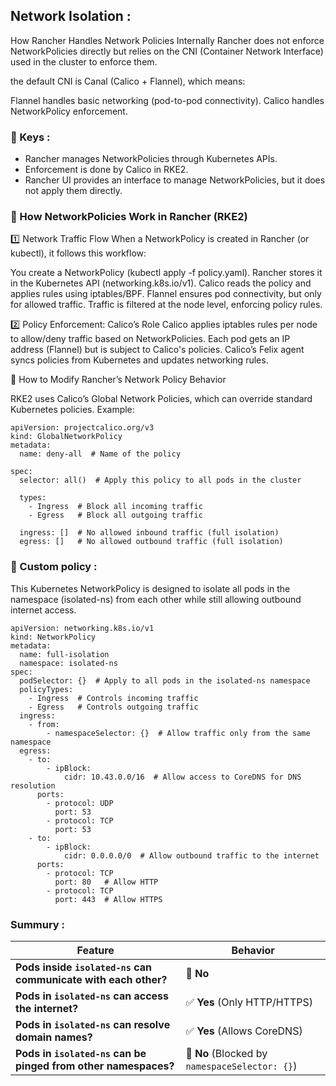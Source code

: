 ##  Network Isolation :

How Rancher Handles Network Policies Internally
Rancher does not enforce NetworkPolicies directly but relies on the CNI (Container Network Interface) used in the cluster to enforce them.
 
the default CNI is Canal (Calico + Flannel), which means:

Flannel handles basic networking (pod-to-pod connectivity).
Calico handles NetworkPolicy enforcement.

### 📌 Keys :

* Rancher manages NetworkPolicies through Kubernetes APIs.
* Enforcement is done by Calico in RKE2.
* Rancher UI provides an interface to manage NetworkPolicies, but it does not apply them directly.

### 📌  How NetworkPolicies Work in Rancher (RKE2)

1️⃣ Network Traffic Flow
When a NetworkPolicy is created in Rancher (or kubectl), it follows this workflow:

You create a NetworkPolicy (kubectl apply -f policy.yaml).
Rancher stores it in the Kubernetes API (networking.k8s.io/v1).
Calico reads the policy and applies rules using iptables/BPF.
Flannel ensures pod connectivity, but only for allowed traffic.
Traffic is filtered at the node level, enforcing policy rules.

2️⃣  Policy Enforcement: Calico’s Role
Calico applies iptables rules per node to allow/deny traffic based on NetworkPolicies.
Each pod gets an IP address (Flannel) but is subject to Calico's policies.
Calico’s Felix agent syncs policies from Kubernetes and updates networking rules.

📌 How to Modify Rancher’s Network Policy Behavior

RKE2 uses Calico’s Global Network Policies, which can override standard Kubernetes policies. Example:

```
apiVersion: projectcalico.org/v3
kind: GlobalNetworkPolicy
metadata:
  name: deny-all  # Name of the policy

spec:
  selector: all()  # Apply this policy to all pods in the cluster

  types:
    - Ingress  # Block all incoming traffic
    - Egress   # Block all outgoing traffic

  ingress: []  # No allowed inbound traffic (full isolation)
  egress: []   # No allowed outbound traffic (full isolation)
```

### 📌 Custom policy :

This Kubernetes NetworkPolicy is designed to isolate all pods in the namespace (isolated-ns) from each other while still allowing outbound internet access.

```
apiVersion: networking.k8s.io/v1
kind: NetworkPolicy
metadata:
  name: full-isolation
  namespace: isolated-ns
spec:
  podSelector: {}  # Apply to all pods in the isolated-ns namespace
  policyTypes:
    - Ingress  # Controls incoming traffic
    - Egress   # Controls outgoing traffic
  ingress:
    - from:
        - namespaceSelector: {}  # Allow traffic only from the same namespace
  egress:
    - to:
        - ipBlock:
            cidr: 10.43.0.0/16  # Allow access to CoreDNS for DNS resolution
      ports:
        - protocol: UDP
          port: 53
        - protocol: TCP
          port: 53
    - to:
        - ipBlock:
            cidr: 0.0.0.0/0  # Allow outbound traffic to the internet
      ports:
        - protocol: TCP
          port: 80   # Allow HTTP
        - protocol: TCP
          port: 443  # Allow HTTPS
```

### Summury :

| **Feature** | **Behavior** |
|------------|-------------|
| **Pods inside `isolated-ns` can communicate with each other?** | 🚫 **No** |
| **Pods in `isolated-ns` can access the internet?** | ✅ **Yes** (Only HTTP/HTTPS) |
| **Pods in `isolated-ns` can resolve domain names?** | ✅ **Yes** (Allows CoreDNS) |
| **Pods in `isolated-ns` can be pinged from other namespaces?** | 🚫 **No** (Blocked by `namespaceSelector: {}`) |
